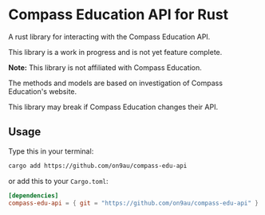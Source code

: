 # Compass Education API for Rust

A rust library for interacting with the Compass Education API.

This library is a work in progress and is not yet feature complete.

**Note:** This library is not affiliated with Compass Education.

The methods and models are based on investigation of Compass Education's website.

This library may break if Compass Education changes their API.

## Usage

Type this in your terminal:

```sh
cargo add https://github.com/on9au/compass-edu-api
```

or add this to your `Cargo.toml`:

```toml
[dependencies]
compass-edu-api = { git = "https://github.com/on9au/compass-edu-api" }
```
